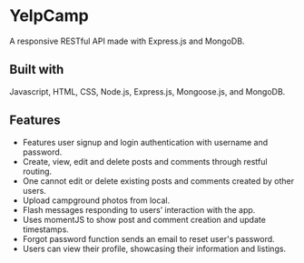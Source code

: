 # YelpCamp
A responsive RESTful API made with Express.js and MongoDB.
 
## Built with
Javascript, HTML, CSS, Node.js, Express.js, Mongoose.js, and MongoDB.

## Features
* Features user signup and login authentication with username and password. 
* Create, view, edit and delete posts and comments through restful routing. 
* One cannot edit or delete existing posts and comments created by other users.
* Upload campground photos from local.
* Flash messages responding to users’ interaction with the app.
* Uses momentJS to show post and comment creation and update timestamps. 
* Forgot password function sends an email to reset user's password.
* Users can view their profile, showcasing their information and listings. 
